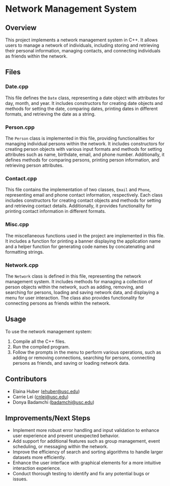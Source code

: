 # Network Management System

## Overview

This project implements a network management system in C++. It allows users to manage a network of individuals, including storing and retrieving their personal information, managing contacts, and connecting individuals as friends within the network.

## Files

### Date.cpp

This file defines the `Date` class, representing a date object with attributes for day, month, and year. It includes constructors for creating date objects and methods for setting the date, comparing dates, printing dates in different formats, and retrieving the date as a string.

### Person.cpp

The `Person` class is implemented in this file, providing functionalities for managing individual persons within the network. It includes constructors for creating person objects with various input formats and methods for setting attributes such as name, birthdate, email, and phone number. Additionally, it defines methods for comparing persons, printing person information, and retrieving person attributes.

### Contact.cpp

This file contains the implementation of two classes, `Email` and `Phone`, representing email and phone contact information, respectively. Each class includes constructors for creating contact objects and methods for setting and retrieving contact details. Additionally, it provides functionality for printing contact information in different formats.

### Misc.cpp

The miscellaneous functions used in the project are implemented in this file. It includes a function for printing a banner displaying the application name and a helper function for generating code names by concatenating and formatting strings.

### Network.cpp

The `Network` class is defined in this file, representing the network management system. It includes methods for managing a collection of person objects within the network, such as adding, removing, and searching for persons, loading and saving network data, and displaying a menu for user interaction. The class also provides functionality for connecting persons as friends within the network.

## Usage

To use the network management system:

1. Compile all the C++ files.
2. Run the compiled program.
3. Follow the prompts in the menu to perform various operations, such as adding or removing connections, searching for persons, connecting persons as friends, and saving or loading network data.

## Contributors

- Elaina Huber (ehuber@usc.edu)
- Carrie Lei (cnlei@usc.edu)
- Donya Badamchi (badamchi@usc.edu)

## Improvements/Next Steps

- Implement more robust error handling and input validation to enhance user experience and prevent unexpected behavior.
- Add support for additional features such as group management, event scheduling, or messaging within the network.
- Improve the efficiency of search and sorting algorithms to handle larger datasets more efficiently.
- Enhance the user interface with graphical elements for a more intuitive interaction experience.
- Conduct thorough testing to identify and fix any potential bugs or issues.

